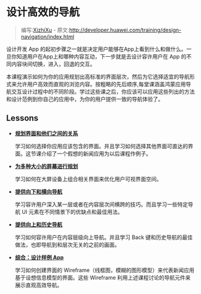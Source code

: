 # 设计高效的导航

> 编写:[XizhiXu](https://github.com/XizhiXu) - 原文:<http://developer.huawei.com/training/design-navigation/index.html>

设计开发 App 的起初步骤之一就是决定用户能够在App上看到什么和做什么。一旦你知道用户在App上和哪种内容互动，下一步就是去设计容许用户在 App 的不同内容块间切换，进入，回退的交互。

本课程演示如何为你的应用规划出高标准的界面层次，然后为它选择适宜的导航形式来允许用户高效而直观的浏览内容。按粗略的先后顺序,每堂课涵盖鸿蒙应用导航交互设计过程中的不同阶段。学过这些课之后，你应该可以应用这些列出的方法和设计范例到你自己的应用中，为你的用户提供一致的导航体验了。

## Lessons

* [**规划界面和他们之间的关系**](screen-planning.md)

  学习如何选择你应用应该包含的界面。并且学习如何选择其他界面可直达的界面。这节课介绍了一个假想的新闻应用为以后课程作例子。


* [**为多种大小的屏幕进行规划**](multi-sizes.md)

  学习如何在大屏设备上组合相关界面来优化用户可视界面空间。


* [**提供向下和横向导航**](descendant-lateral.md)

  学习容许用户深入某一层或者在内容层次间横跨的技巧。而且学习一些特定导航 UI 元素在不同情景下的优缺点和最佳用法。


* [**提供向上和历史导航**](ancestral-temporal.md)

  学习如何容许用户在内容层级向上导航。并且学习 Back 键和历史导航的最佳做法，也即导航到和层次无关的之前的画面。


* [**综合：设计样例 App**](wireframing.md)

  学习如何创建界面的 Wireframe（线框图，模糊的图形模型）来代表新闻应用基于设想信息模型的界面。这些 Wireframe 利用上述课程讨论的导航元件来展示直观高效导航。
